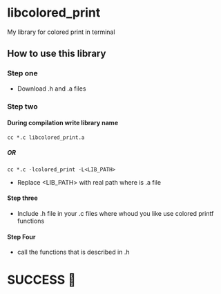 # libcolored_print
My library for colored print in terminal

## How to use this library

###  Step one
- Download .h and .a files

### Step two
#### During compilation write library name
    cc *.c libcolored_print.a
##### OR
    cc *.c -lcolored_print -L<LIB_PATH>
 - Replace <LIB_PATH> with real path where is .a file

#### Step three
- Include .h file in your .c files where whoud you like use colored printf functions

#### Step Four
- call the functions that is described in .h

# SUCCESS 🎉
